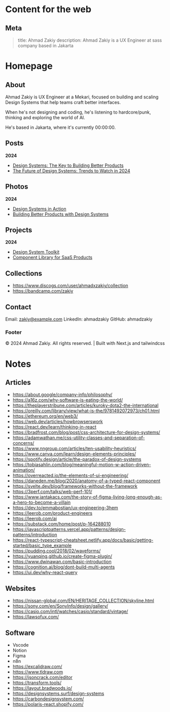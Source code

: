 # Content for the web

## Meta
> title: Ahmad Zakiy
> description: Ahmad Zakiy is a UX Engineer at sass company based in Jakarta

# Homepage
## About
Ahmad Zakiy is UX Engineer at a Mekari, focused on building and scaling Design Systems that help teams craft better interfaces.

When he's not designing and coding, he's listening to hardcore/punk, thinking and exploring the world of AI.

He's based in Jakarta, where it's currently 00:00:00.

## Posts
**2024** 
- [Design Systems: The Key to Building Better Products](https://www.zakiy.dev/design-systems-the-key-to-building-better-products)
- [The Future of Design Systems: Trends to Watch in 2024](https://www.zakiy.dev/the-future-of-design-systems-trends-to-watch-in-2024)

## Photos
**2024**
- [Design Systems in Action](https://www.zakiy.dev/photos/design-systems-in-action)
- [Building Better Products with Design Systems](https://www.zakiy.dev/photos/building-better-products-with-design-systems)

## Projects
**2024**
- [Design System Toolkit](https://www.zakiy.dev/projects/design-system-toolkit)
- [Component Library for SaaS Products](https://www.zakiy.dev/projects/component-library-for-saas-products)

## Collections
- https://www.discogs.com/user/ahmadxzakiy/collection
- https://bandcamp.com/zakiy

## Contact
Email: zakiy@example.com
LinkedIn: ahmadzakiy
GitHub: ahmadzakiy


### Footer
© 2024 Ahmad Zakiy. All rights reserved. | Built with Next.js and tailwindcss


# Notes
## Articles
- https://about.google/company-info/philosophy/
- https://a16z.com/why-software-is-eating-the-world/
- https://theplayerstribune.com/articles/kuroky-dota2-the-international
- https://oreilly.com/library/view/what-is-the/9781492072973/ch01.html
- https://ethereum.org/en/web3/
- https://web.dev/articles/howbrowserswork
- https://react.dev/learn/thinking-in-react
- https://bradfrost.com/blog/post/css-architecture-for-design-systems/
- https://adamwathan.me/css-utility-classes-and-separation-of-concerns/
- https://www.nngroup.com/articles/ten-usability-heuristics/
- https://www.canva.com/learn/design-elements-principles/
- https://spotify.design/article/the-paradox-of-design-systems
- https://tobiasahlin.com/blog/meaningful-motion-w-action-driven-animation/
- https://overreacted.io/the-elements-of-ui-engineering/
- https://daneden.me/blog/2020/anatomy-of-a-typed-react-component
- https://svelte.dev/blog/frameworks-without-the-framework
- https://3perf.com/talks/web-perf-101/
- https://www.jantakacs.com/the-story-of-figma-living-long-enough-as-a-hero-to-become-a-villain
- https://dev.to/emmabostian/ux-engineering-3hem
- https://leerob.com/product-engineers
- https://leerob.com/ai
- https://substack.com/home/post/p-164288010
- https://javascriptpatterns.vercel.app/patterns/design-patterns/introduction
- https://react-typescript-cheatsheet.netlify.app/docs/basic/getting-started/basic_type_example
- https://pudding.cool/2018/02/waveforms/
- https://yuanqing.github.io/create-figma-plugin/
- https://www.dwinawan.com/basic-introduction
- https://cognition.ai/blog/dont-build-multi-agents
- https://ui.dev/why-react-query

## Websites
- https://nissan-global.com/EN/HERITAGE_COLLECTION/skyline.html
- https://sony.com/en/SonyInfo/design/gallery/
- https://casio.com/intl/watches/casio/standard/vintage/
- https://lawsofux.com/

## Software
- Vscode
- Notion
- Figma
- n8n
- https://excalidraw.com/
- https://www.tldraw.com
- https://jsoncrack.com/editor
- https://transform.tools/
- https://layout.bradwoods.io/
- https://designsystems.surf/design-systems
- https://carbondesignsystem.com/
- https://polaris-react.shopify.com/
